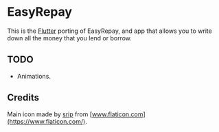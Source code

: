# EasyRepay

This is the [Flutter](https://flutter.dev) porting of EasyRepay, and app that allows you to write down all the money that you lend or borrow.

## TODO

- Animations.

## Credits

Main icon made by [srip](https://www.flaticon.com/authors/srip) from [www.flaticon.com](https://www.flaticon.com/).
